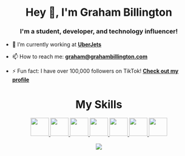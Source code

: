 <h1 align="center">Hey 👋, I'm Graham Billington</h1>
<h3 align="center">I'm a student, developer, and technology influencer!</h3>

- 🔭 I’m currently working at **[UberJets](https://flyuberjets.com)**

- 📫 How to reach me: **[graham@grahambillington.com](mailto:graham@grahambillington.com)**

- ⚡ Fun fact: I have over 100,000 followers on TikTok! **[Check out my profile](https://tiktok.com/@grahambillington)**


<h1 align="center">My Skills</h1>
<div align="center">
  <a href="https://www.javascript.com">
    <img src="https://upload.wikimedia.org/wikipedia/commons/9/99/Unofficial_JavaScript_logo_2.svg" target="_blank" height="48" width="48"    
  </a>
    
  <a href="https://developer.mozilla.org/en-US/docs/Glossary/HTML5">
    <img src="https://upload.wikimedia.org/wikipedia/commons/6/61/HTML5_logo_and_wordmark.svg"target="_blank"  height="48" width="48"    
  </a>
    
  <a href="https://developer.mozilla.org/en-US/docs/Web/CSS">
    <img src="https://upload.wikimedia.org/wikipedia/commons/d/d5/CSS3_logo_and_wordmark.svg" target="_blank" height="48" width="48"    
  </a>
  
  <a href="https://git-scm.com">
    <img src="https://upload.wikimedia.org/wikipedia/commons/3/3f/Git_icon.svg" target="_blank" height="48" width="48"    
  </a>
  
  <a href="https://www.python.org">
    <img src="https://upload.wikimedia.org/wikipedia/commons/c/c3/Python-logo-notext.svg" target="_blank" height="48" width="48"    
  </a>
     
  <a href="https://www.mysql.com">
    <img src="https://www.vectorlogo.zone/logos/mysql/mysql-icon.svg" target="_blank" height="48" width="48"    
  </a>
    
  <a href="https://www.linux.org">
    <img src="https://upload.wikimedia.org/wikipedia/commons/f/f1/Icons8_flat_linux.svg" target="_blank" height="48" width="48"    
  </a>
    
</div>
    
<div align="center">
  <br>
  <img src="https://github-readme-stats.vercel.app/api?username=gbillington1&show_icons=true&count_private=true&custom_title=My Github Stats&hide=contribs" />
</div>

